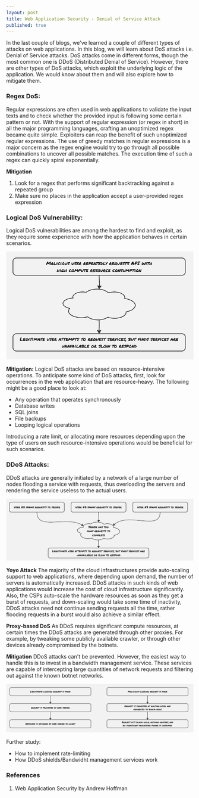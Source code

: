 ```yaml
---
layout: post
title: Web Application Security - Denial of Service Attack
published: true
---
```


In the last couple of blogs, we've learned a couple of different types of attacks on web applications. In this blog, we will learn about DoS attacks i.e. Denial of Service attacks. DoS attacks come in different forms, though the most common one is DDoS (Distributed Denial of Service). However, there are other types of DoS attacks, which exploit the underlying logic of the application. We would know about them and will also explore how to mitigate them.


### Regex DoS:
Regular expressions are often used in web applications to validate the input texts and to check whether the provided input is following some certain pattern or not. With the support of regular expression (or regex in short) in all the major programming languages, crafting an unoptimized regex became quite simple. Exploiters can reap the benefit of such unoptimized regular expressions. The use of greedy matches in regular expressions is a major concern as the regex engine would try to go through all possible combinations to uncover all possible matches. The execution time of such a regex can quickly spiral exponentially. 

**Mitigation**
1. Look for a regex that performs significant backtracking against a repeated group
2. Make sure no places in the application accept a user-provided regex expression

### Logical DoS Vulnerability:
Logical DoS vulnerabilities are among the hardest to find and exploit, as they require some experience with how the application behaves in certain scenarios.

![](../images/web-security/dos_logical.png)

**Mitigation:**
Logical DoS attacks are based on resource-intensive operations. To anticipate some kind of DoS attacks, first, look for occurrences in the web application that are resource-heavy. The following might be a good place to look at:
- Any operation that operates synchronously
- Database writes
- SQL joins
- File backups
- Looping logical operations

Introducing a rate limit, or allocating more resources depending upon the type of users on such resource-intensive operations would be beneficial for such scenarios.

### DDoS Attacks:
DDoS attacks are generally initiated by a network of a large number of nodes flooding a service with requests, thus overloading the servers and rendering the service useless to the actual users. 

![](../images/web-security/dos_ddos.png)


**Yoyo Attack**
The majority of the cloud infrastructures provide auto-scaling support to web applications, where depending upon demand, the number of servers is automatically increased. DDoS attacks in such kinds of web applications would increase the cost of cloud infrastructure significantly. Also, the CSPs auto-scale the hardware resources as soon as they get a burst of requests, and down-scaling would take some time of inactivity, DDoS attacks need not continue sending requests all the time, rather flooding requests in a burst would also achieve a similar effect.

**Proxy-based DoS**
As DDoS requires significant compute resources, at certain times the DDoS attacks are generated through other proxies. For example, by tweaking some publicly available crawler, or through other devices already compromised by the botnets.


**Mitigation**
DDoS attacks can't be prevented. However, the easiest way to handle this is to invest in a bandwidth management service. These services are capable of intercepting large quantities of network requests and filtering out against the known botnet networks.

![](../images/web-security/dos_blackhole.png)

Further study:
- How to implement rate-limiting
- How DDoS shields/Bandwidht management services work

### References
1. Web Application Security by Andrew Hoffman